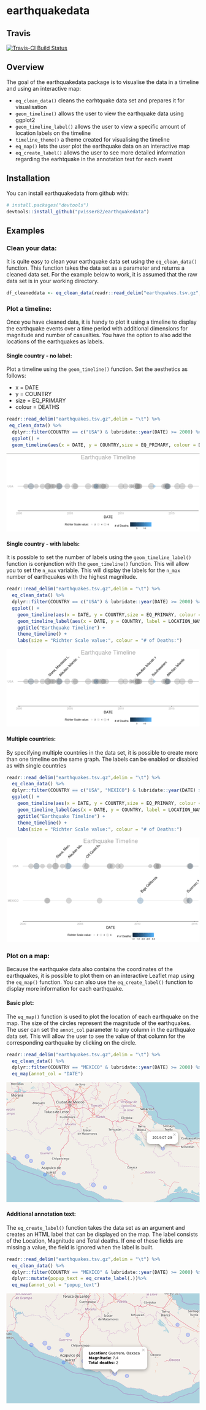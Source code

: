 # earthquakedata

## Travis
[![Travis-CI Build Status](https://travis-ci.org/pvisser82/earthquakedata.svg?branch=master)](https://travis-ci.org/pvearthquakedata)

## Overview

The goal of the earthquakedata package is to visualise the data in a timeline and using an interactive map:

-   `eq_clean_data()` cleans the earhtquake data set and prepares it for visualisation
-   `geom_timeline()` allows the user to view the earthquake data using ggplot2
-   `geom_timeline_label()` allows the user to view a specific amount of location labels on the timeline
-   `timeline_theme()` a theme created for visualising the timeline
-   `eq_map()` lets the user plot the earthquake data on an interactive map
-   `eq_create_label()` allows the user to see more detailed information regarding the earhtquake in the annotation text for each event

## Installation

You can install earthquakedata from github with:


``` r
# install.packages("devtools")
devtools::install_github("pvisser82/earthquakedata")
```

## Examples

### Clean your data:

It is quite easy to clean your earthquake data set using the `eq_clean_data()` function. This function takes the data set as a parameter and returns a cleaned data set.
For the example below to work, it is assumed that the raw data set is in your working directory.

``` r
df_cleaneddata <- eq_clean_data(readr::read_delim("earthquakes.tsv.gz",delim = "\t"))
```

### Plot a timeline:

Once you have cleaned data, it is handy to plot it using a timeline to display the earthquake events over a time period with additional dimensions for magnitude and number of casualties. You have the option to also add the locations of the earthquakes as labels.

#### Single country - no label:

Plot a timeline using the `geom_timeline()` function. Set the aesthetics as follows:
-   x = DATE
-   y = COUNTRY
-   size = EQ_PRIMARY
-   colour = DEATHS

``` r
readr::read_delim("earthquakes.tsv.gz",delim = "\t") %>%
 eq_clean_data() %>%
  dplyr::filter(COUNTRY == c("USA") & lubridate::year(DATE) >= 2000) %>%
  ggplot() +
  geom_timeline(aes(x = DATE, y = COUNTRY,size = EQ_PRIMARY, colour = DEATHS))
``` 
![Single country, no label](inst/ext_data/images/single_country_no_label.png?raw=true "Single country, no label")

#### Single country - with labels:

It is possible to set the number of labels using the `geom_timeline_label()` function is conjunction with the `geom_timeline()` function. This will allow you to set the `n_max` variable. This will display the labels for the `n_max` number of earthquakes with the highest magnitude.

``` r
readr::read_delim("earthquakes.tsv.gz",delim = "\t") %>%
  eq_clean_data() %>%
  dplyr::filter(COUNTRY == c("USA") & lubridate::year(DATE) >= 2000) %>%
  ggplot() +
    geom_timeline(aes(x = DATE, y = COUNTRY,size = EQ_PRIMARY, colour = DEATHS)) +
    geom_timeline_label(aes(x = DATE, y = COUNTRY, label = LOCATION_NAME, size = EQ_PRIMARY), n_max = 5) +
    ggtitle("Earthquake Timeline") +
    theme_timeline() +
    labs(size = "Richter Scale value:", colour = "# of Deaths:")
``` 
![Single country, with labels](inst/ext_data/images/single_country_with_labels.png?raw=true "Single country, with labels")

#### Multiple countries:

By specifying multiple countries in the data set, it is possible to create more than one timeline on the same graph. The labels can be enabled or disabled as with single countries

``` r
readr::read_delim("earthquakes.tsv.gz",delim = "\t") %>%
  eq_clean_data() %>%
  dplyr::filter(COUNTRY == c("USA", "MEXICO") & lubridate::year(DATE) >= 2000) %>%
  ggplot() +
    geom_timeline(aes(x = DATE, y = COUNTRY,size = EQ_PRIMARY, colour = DEATHS)) +
    geom_timeline_label(aes(x = DATE, y = COUNTRY, label = LOCATION_NAME, size = EQ_PRIMARY), n_max = 5) +
    ggtitle("Earthquake Timeline") +
    theme_timeline() +
    labs(size = "Richter Scale value:", colour = "# of Deaths:")
``` 
![Multiple Countries](inst/ext_data/images/multiple_countries_with_labels.png?raw=true "Multiple Countries")

### Plot on a map:
Because the earthquake data also contains the coordinates of the earthquakes, it is possible to plot them on an interactive Leaflet map using the `eq_map()` function. You can also use the `eq_create_label()` function to display more information for each earthquake.

#### Basic plot:
The `eq_map()` function is used to plot the location of each earthquake on the map. The size of the circles represent the magnitude of the earthquakes. The user can set the `annot_col` parameter to any column in the earthquake data set. This will allow the user to see the value of that column for the corresponding earthquake by clicking on the circle.

```r 
readr::read_delim("earthquakes.tsv.gz",delim = "\t") %>%
  eq_clean_data() %>%
  dplyr::filter(COUNTRY == "MEXICO" & lubridate::year(DATE) >= 2000) %>%
  eq_map(annot_col = "DATE") 
```
![Basic plot](inst/ext_data/images/eq_map_DATE_column.png?raw=true "Basic plot")

#### Additional annotation text:
The `eq_create_label()` function takes the data set as an argument and creates an HTML label that can be displayed on the map. The label consists of the Location, Magnitude and Total deaths. If one of these fields are missing a value, the field is ignored when the label is built.

```r
readr::read_delim("earthquakes.tsv.gz",delim = "\t") %>%
  eq_clean_data() %>%
  dplyr::filter(COUNTRY == "MEXICO" & lubridate::year(DATE) >= 2000) %>%
  dplyr::mutate(popup_text = eq_create_label(.))%>%
  eq_map(annot_col = "popup_text")
```
![Additional annotation text](inst/ext_data/images/eq_create_label.png?raw=true "Additional annotation text")
